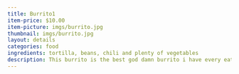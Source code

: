 ```yaml
---
title: Burrito1
item-price: $10.00
item-picture: imgs/burrito.jpg
thumbnail: imgs/burrito.jpg
layout: details
categories: food
ingredients: tortilla, beans, chili and plenty of vegetables
description: This burrito is the best god damn burrito i have every eaten in my whole life
---
```

